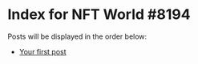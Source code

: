 # Index for NFT World #8194
Posts will be displayed in the order below:

- [Your first post](./001-first.md)

